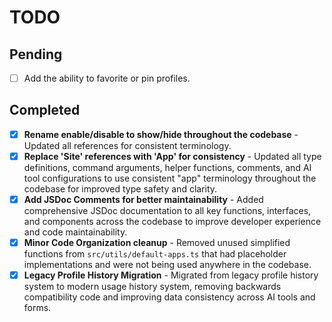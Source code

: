 # TODO

## Pending

- [ ] Add the ability to favorite or pin profiles.

## Completed

- [x] **Rename enable/disable to show/hide throughout the codebase** - Updated all references for consistent terminology.
- [x] **Replace 'Site' references with 'App' for consistency** - Updated all type definitions, command arguments, helper functions, comments, and AI tool configurations to use consistent "app" terminology throughout the codebase for improved type safety and clarity.
- [x] **Add JSDoc Comments for better maintainability** - Added comprehensive JSDoc documentation to all key functions, interfaces, and components across the codebase to improve developer experience and code maintainability.
- [x] **Minor Code Organization cleanup** - Removed unused simplified functions from `src/utils/default-apps.ts` that had placeholder implementations and were not being used anywhere in the codebase.
- [x] **Legacy Profile History Migration** - Migrated from legacy profile history system to modern usage history system, removing backwards compatibility code and improving data consistency across AI tools and forms.
